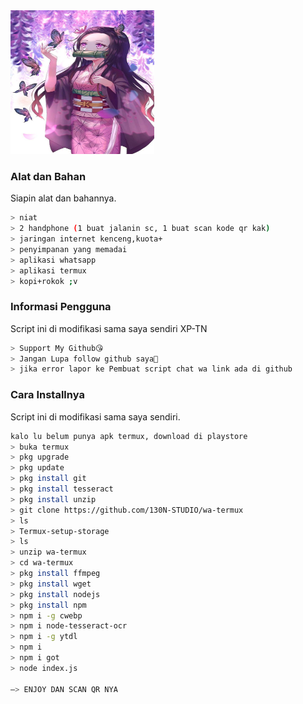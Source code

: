 <img src="https://raw.githubusercontent.com/zardaa/nezukobot/main/temp/NezukoBot.jpg" width="230" height="230"/>


### Alat dan Bahan
Siapin alat dan bahannya.
```bash
> niat
> 2 handphone (1 buat jalanin sc, 1 buat scan kode qr kak)
> jaringan internet kenceng,kuota+
> penyimpanan yang memadai
> aplikasi whatsapp
> aplikasi termux
> kopi+rokok ;v
```

### Informasi Pengguna
Script ini di modifikasi sama saya sendiri XP-TN
```bash
> Support My Github😘
> Jangan Lupa follow github saya🤗
> jika error lapor ke Pembuat script chat wa link ada di github 
```
### Cara Installnya
Script ini di modifikasi sama saya sendiri.
```bash
kalo lu belum punya apk termux, download di playstore
> buka termux
> pkg upgrade
> pkg update
> pkg install git
> pkg install tesseract
> pkg install unzip
> git clone https://github.com/130N-STUDIO/wa-termux
> ls
> Termux-setup-storage
> ls
> unzip wa-termux
> cd wa-termux
> pkg install ffmpeg
> pkg install wget
> pkg install nodejs
> pkg install npm
> npm i -g cwebp
> npm i node-tesseract-ocr
> npm i -g ytdl
> npm i
> npm i got
> node index.js

—> ENJOY DAN SCAN QR NYA
```
